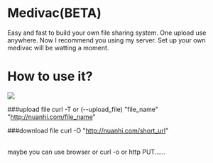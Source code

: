 # Medivac(BETA)
Easy and fast to build your own file sharing system.
One upload use anywhere.
Now I recommend you using my server. Set up your own medivac will be watting a moment.

# How to use it?
![](http://s2.cdn.xiachufang.com/e346200e832d11e6b87c0242ac110003_875w_249h.gif)


###upload file
curl -T or (--upload_file) "file_name" "http://nuanhi.com/file_name"

###download file
curl -O "http://nuanhi.com/short_url"

</br>
maybe you can use browser or curl -o or http PUT......
